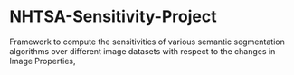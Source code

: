 # NHTSA-Sensitivity-Project
Framework to compute the sensitivities of various semantic segmentation algorithms over different image datasets with respect to the changes in Image Properties,
